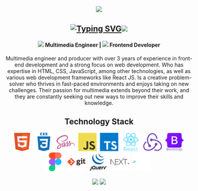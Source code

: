 <div id="header" align="center">
  <img src="https://media.giphy.com/media/M9gbBd9nbDrOTu1Mqx/giphy.gif" width="100"/> 
  <h2><a href="https://git.io/typing-svg"><img src="https://readme-typing-svg.herokuapp.com?font=Wix+Madefor+Display&weight=600&duration=3000&pause=1000&color=61DAFB&center=true&vCenter=true&width=250&lines=Hello!;I'm+Santiago;Nice+to+meet+you!" alt="Typing SVG" /></a><img src="https://media.giphy.com/media/hvRJCLFzcasrR4ia7z/giphy.gif" width="25px"></h2>
  <h4 align="center">    
<img src="https://media4.giphy.com/media/6ttH5uPd5F4MQFSjXh/giphy.gif?cid=ecf05e47bu4bg4z4wb3mxtj73xf2zazx0uatqfthipois322&ep=v1_stickers_search&rid=giphy.gif&ct=s" width='15px' /> Multimedia Engineer | <img src="https://media3.giphy.com/media/QssGEmpkyEOhBCb7e1/giphy.gif?cid=ecf05e47e6w1ou0w0dftr0r1d3hl0g5jrzbcoszzgic65itx&ep=v1_stickers_search&rid=giphy.gif&ct=s" width='15px' />  Frontend Developer 
</h4>
  <p>Multimedia engineer and producer with over 3 years of experience in front-end development and a strong focus on web development. Who has expertise in HTML, CSS, JavaScript, among other technologies, as well as various web development frameworks like React JS. Is a creative problem-solver who thrives in fast-paced environments and enjoys taking on new challenges. Their passion for multimedia extends beyond their work, and they are constantly seeking out new ways to improve their skills and knowledge.
</p>
</div>
<div align="center">
  <h2>Technology Stack</h2>
<div> 
  <img src="https://github.com/devicons/devicon/blob/master/icons/html5/html5-original.svg" title="HTML5" alt="HTML" width="50" height="50"/>&nbsp;
  <img src="https://github.com/devicons/devicon/blob/master/icons/css3/css3-plain-wordmark.svg"  title="CSS3" alt="CSS" width="50" height="50"/>&nbsp;  
  <img src="https://github.com/devicons/devicon/blob/master/icons/sass/sass-original.svg" title="sass" alt="sass" width="50" height="50"/>&nbsp;  
  <img src="https://github.com/devicons/devicon/blob/master/icons/javascript/javascript-original.svg" title="JavaScript" alt="JavaScript" width="50" height="50"/>&nbsp;
  <img src="https://github.com/devicons/devicon/blob/master/icons/typescript/typescript-original.svg" title="sass" alt="sass" width="50" height="50"/>&nbsp; 
  <img src="https://github.com/devicons/devicon/blob/master/icons/react/react-original-wordmark.svg" title="React" alt="React" width="50" height="50"/>&nbsp;
  <img src="https://github.com/devicons/devicon/blob/master/icons/redux/redux-original.svg" title="Redux" alt="Redux " width="50" height="50"/>&nbsp;  
  <img src="https://github.com/devicons/devicon/blob/master/icons/bootstrap/bootstrap-original-wordmark.svg" title="bootstrap" alt="bootstrap" width="50" height="50"/>&nbsp;  
  <img src="https://github.com/devicons/devicon/blob/master/icons/figma/figma-original.svg" title="figma" alt="figma" width="50" height="50"/>&nbsp;  
  <img src="https://github.com/devicons/devicon/blob/master/icons/git/git-original-wordmark.svg" title="git" alt="git" width="50" height="50"/>&nbsp;  
  <img src="https://github.com/devicons/devicon/blob/master/icons/jquery/jquery-original-wordmark.svg" title="jquery" alt="jquery" width="50" height="50"/>&nbsp;  
  <img src="https://github.com/devicons/devicon/blob/master/icons/nextjs/nextjs-original-wordmark.svg" title="next" alt="next" width="50" height="50"/>&nbsp; 
  <img src="https://github.com/devicons/devicon/blob/master/icons/tailwindcss/tailwindcss-original-wordmark.svg" title="tailwind" alt="tailwind" width="50" height="50"/>&nbsp;   
 </div>
</div>
<br>
<div align="center">
  <img src="https://github-readme-stats.vercel.app/api/top-langs/?username=santiagodoval&layout=compact&theme=buefy&title_color=5391FE&text_color=718096&bg_color=00000000&hide_border=true" />     
  <img src="https://github-readme-stats.vercel.app/api?username=SantiagoDoval&show_icons=true&icon_color=CE1D2D&text_color=718096&bg_color=00000000&hide_title=true&hide_border=true" />    
</div>

